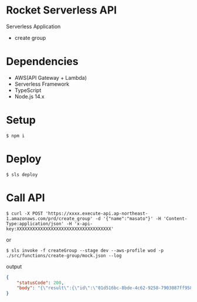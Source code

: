 # Rocket Serverless API

Serverless Application
- create group

# Dependencies

- AWS(API Gateway + Lambda)
- Serverless Framework
- TypeScript
- Node.js 14.x

# Setup

```
$ npm i
```

# Deploy

```
$ sls deploy
```

# Call API

```
$ curl -X POST 'https://xxxx.execute-api.ap-northeast-1.amazonaws.com/prd/create_group' -d '{"name":"masato"}' -H 'Content-Type:application/json' -H 'x-api-key:XXXXXXXXXXXXXXXXXXXXXXXXXXXXXXXXXXXX'
```
or
```
$ sls invoke -f createGroup --stage dev --aws-profile wod -p ./src/functions/create-group/mock.json --log
```

output
```json
{
    "statusCode": 200,
    "body": "{\"result\":{\"id\":\"01d516bc-8bde-4c62-9258-7903087ff958\",\"userId\":\"5192c975-7684-46c0-8c36-859d760d3a82\",\"user\":{\"id\":\"5192c975-7684-46c0-8c36-859d760d3a82\",\"cognito_username\":\"tmp\",\"email\":\"someone@gmail.com\",\"role\":\"teacher\",\"createdAt\":\"2021-02-25T02:28:06.382Z\",\"updatedAt\":\"2021-02-25T02:28:06.382Z\",\"__typename\":\"User\"},\"name\":\"taro\",\"english_name\":\"taro\",\"phone_number\":\"00099998888\",\"address\":\"Tokyo, Japan\",\"available_days\":{\"items\":[],\"nextToken\":null,\"__typename\":\"ModelTeacherAvailableDayConnection\"},\"biography\":null,\"nationality\":\"Japan\",\"meeting_url\":null,\"createdAt\":\"2021-02-25T02:28:06.532Z\",\"updatedAt\":\"2021-02-25T02:28:06.532Z\",\"__typename\":\"Teacher\"}}"
}
```
